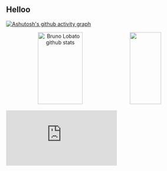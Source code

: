 ## Helloo


[![Ashutosh's github activity graph](https://github-readme-activity-graph.vercel.app/graph?username=EduardaAAmaral&bg_color=000000&color=9e4c98&line=9e4c98&point=ffffff&area=true&hide_border=true)](https://github.com/ashutosh00710/github-readme-activity-graph)


<div align="center">  
  <img width="49%" height="195px" src="https://github-readme-stats.vercel.app/api?username=EduardaAAmaral&show_icons=true&count_private=true&hide_border=true&title_color=ffff&icon_color=ffff&text_color=A7E0D8&bg_color=0d1117" alt="Bruno Lobato github stats" /> 
  <img width="41%" height="195px" src="https://github-readme-stats.vercel.app/api/top-langs/?username=EduardaAAmaral&layout=compact&hide_border=true&title_color=ffff&text_color=ffff&bg_color=0d1117" />
</div>

![Snake animation](https://github.com/EduardaAAmaral/EduardaAAmaral/edit/main/README.md)
